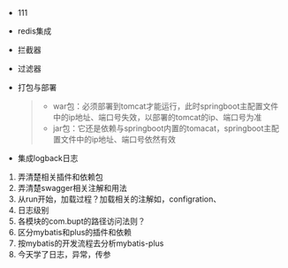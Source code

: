 - 111

- redis集成

- 拦截器

- 过滤器

- 打包与部署

  > - war包：必须部署到tomcat才能运行，此时springboot主配置文件中的ip地址、端口号失效，以部署的tomcat的ip、端口号为准
  > - jar包：它还是依赖与springboot内置的tomacat，springboot主配置文件中的ip地址、端口号依然有效

- 集成logback日志



1. 弄清楚相关插件和依赖包
2. 弄清楚swagger相关注解和用法
3. 从run开始，加载过程？加载相关的注解如，configration、
4. 日志级别
5. 各模块的com.bupt的路径访问法则？
6. 区分mybatis和plus的插件和依赖
7. 按mybatis的开发流程去分析mybatis-plus
8. 今天学了日志，异常，传参